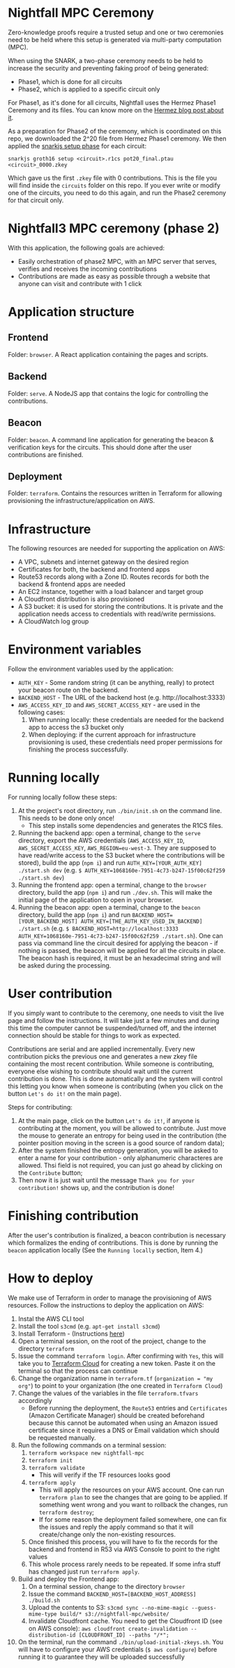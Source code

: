# Nightfall MPC Ceremony
Zero-knowledge proofs require a trusted setup and one or two ceremonies need to be held where this setup is generated via multi-party computation (MPC).

When using the SNARK, a two-phase ceremony needs to be held to increase the security and preventing faking proof of being generated:
- Phase1, which is done for all circuits
- Phase2, which is applied to a specific circuit only

For Phase1, as it's done for all circuits, Nightfall uses the Hermez Phase1 Ceremony and its files.
You can know more on the
[Hermez blog post about it](https://blog.hermez.io/hermez-cryptographic-setup/).

As a preparation for Phase2 of the ceremony, which is coordinated on this repo, we downloaded the
2^20 file from Hermez Phase1 ceremony. We then applied the
[snarkjs setup phase](https://github.com/iden3/snarkjs#15-setup) for each circuit:

```
snarkjs groth16 setup <circuit>.r1cs pot20_final.ptau <circuit>_0000.zkey
```

Which gave us the first `.zkey` file with 0 contributions. This is the file you will find inside the
`circuits` folder on this repo. If you ever write or modify one of the circuits, you need to do this
again, and run the Phase2 ceremony for that circuit only.


# Nightfall3 MPC ceremony (phase 2)
With this application, the following goals are achieved:
- Easily orchestration of phase2 MPC, with an MPC server that serves, verifies and receives the
  incoming contributions
- Contributions are made as easy as possible through a website that anyone can visit and contribute
  with 1 click


# Application structure
## Frontend
Folder: `browser`. A React application containing the pages and scripts.

## Backend
Folder: `serve`. A NodeJS app that contains the logic for controlling the contributions.

## Beacon
Folder: `beacon`. A command line application for generating the beacon & verification keys for the circuits. This should done after the user contributions are finished.

## Deployment
Folder: `terraform`. Contains the resources written in Terraform for allowing provisioning the infrastructure/application on AWS.


# Infrastructure
The following resources are needed for supporting the application on AWS:
- A VPC, subnets and internet gateway on the desired region
- Certificates for both, the backend and frontend apps
- Route53 records along with a Zone ID. Routes records for both the backend & frontend apps are needed
- An EC2 instance, together with a load balancer and target group
- A Cloudfront distribution is also provisioned
- A S3 bucket: it is used for storing the contributions. It is private and the application needs access to credentials with read/write permissions.
- A CloudWatch log group


# Environment variables
Follow the environment variables used by the application:
- `AUTH_KEY` - Some random string (it can be anything, really) to protect your beacon route on the backend.
- `BACKEND_HOST` - The URL of the backend host (e.g. http://localhost:3333)
- `AWS_ACCESS_KEY_ID` and `AWS_SECRET_ACCESS_KEY` - are used in the following cases:
  1. When running locally: these credentials are needed for the backend app to access the s3 bucket only
  2. When deploying: if the current approach for infrastructure provisioning is used, these credentials need proper permissions
  for finishing the process successfully.
  

# Running locally
For running locally follow these steps:
1. At the project's root directory, run `./bin/init.sh` on the command line. This needs to be done only once!
    - This step installs some dependencies and generates the R1CS files.
2. Running the backend app: open a terminal, change to the `serve` directory, export the AWS credentials (`AWS_ACCESS_KEY_ID`, `AWS_SECRET_ACCESS_KEY`, `AWS_REGION=eu-west-3`. They are supposed to have read/write access to the S3 bucket where the contributions will be stored), build the app (`npm i`) and run `AUTH_KEY=[YOUR_AUTH_KEY] ./start.sh dev` (e.g. `$ AUTH_KEY=1068160e-7951-4c73-b247-15f00c62f259 ./start.sh dev`)
3. Running the frontend app: open a terminal, change to the `browser` directory, build the app (`npm i`) and run `./dev.sh`. This will make the initial page of the application to open in your browser.
4. Running the beacon app: open a terminal, change to the `beacon` directory, build the app (`npm i`) and run `BACKEND_HOST=[YOUR_BACKEND_HOST] AUTH_KEY=[THE_AUTH_KEY_USED_IN_BACKEND] ./start.sh` (e.g. `$ BACKEND_HOST=http://localhost:3333 AUTH_KEY=1068160e-7951-4c73-b247-15f00c62f259 ./start.sh`). One 
can pass via command line the circuit desired for applying the beacon - if nothing is passed, the beacon will be applied for all the circuits in place. The beacon hash is required, it must be an hexadecimal string and will be asked during the processing.


# User contribution
If you simply want to contribute to the ceremony, one needs to visit the live page and follow the instructions. 
It will take just a few minutes and during this time the computer cannot be suspended/turned off, and  the internet
connection should be stable for things to work as expected.

Contributions are serial and are applied incrementally. Every new contribution picks the previous one and generates a new 
zkey file containing the most recent contribution. While someone is contributing, everyone else wishing to contribute should wait 
until the current contribution is done. This is done automatically and the system will control this letting you know 
when someone is contributing (when you click on the button `Let's do it!` on the main page).

Steps for contributing:
1. At the main page, click on the button `Let's do it!`, if anyone is contributing at the moment, you will
be allowed to contribute. Just move the mouse to generate an entropy for being used in the contribution (the pointer 
position moving in the screen is a good source of random data);
2. After the system finished the entropy generation, you will be asked to enter a name for your contribution - only 
alphanumeric characteres are allowed. Thsi field is not required, you can just go ahead by clicking on the `Contribute` 
button;
3. Then now it is just wait until the message `Thank you for your contribution!` shows up, and the contribution is done!


# Finishing contribution
After the user's contribution is finalized, a beacon contribution is necessary which formalizes the ending of contributions. This is done by running the `beacon` application locally (See the `Running locally` section, Item 4.)


# How to deploy
We make use of Terraform in order to manage the provisioning of AWS resources. Follow the instructions to deploy the application on AWS:
1. Instal the AWS CLI tool
2. Install the tool `s3cmd` (e.g. `apt-get install s3cmd`)
3. Install Terraform - (Instructions [here](https://developer.hashicorp.com/terraform/tutorials/aws-get-started/install-cli))
4. Open a terminal session, on the root of the project, change to the directory `terraform`
5. Issue the command `terraform login`. After confirming with `Yes`, this will take you to [Terraform Cloud](https://app.terraform.io/) for creating a new token. Paste it on the terminal so that the process can continue
6. Change the organization name in `terraform.tf` (`organization = "my org"`) to point to your organization (the one created in `Terraform Cloud`)
7. Change the values of the variables in the file `terraform.tfvars` accordingly
    - Before running the deployment, the `Route53` entries and `Certificates` (Amazon Certificate Manager) should be created beforehand because this cannot be automated when using an Amazon issued certificate since it requires a DNS or Email validation which should be requested manually.
8. Run the following commands on a terminal session:
    1. `terraform workspace new nightfall-mpc`
    2. `terraform init`
    3. `terraform validate`
        - This will verify if the TF resources looks good
    4. `terraform apply` 
        - This will apply the resources on your AWS account. One can run `terraform plan` to see the changes that are going to be applied. If something went wrong and you want to rollback the changes, run `terraform destroy`;
        - If for some reason the deployment failed somewhere, one can fix the issues and reply the apply command so that it will create/change only the non-existing resources.
    5. Once finished this process, you will have to fix the records for the backend and frontend in R53 via AWS Console to point to the right values
    6. This whole process rarely needs to be repeated. If some infra stuff has changed just run `terraform apply`.
9. Build and deploy the Frontend app:
    1. On a terminal session, change to the directory `browser`
    2. Issue the command `BACKEND_HOST=[BACKEND_HOST_ADDRESS] ./build.sh`
    4. Upload the contents to S3: `s3cmd sync --no-mime-magic --guess-mime-type build/* s3://nightfall-mpc/website/`
    3. Invalidate Cloudfront cache. You need to get the Cloudfront ID (see on AWS console): `aws cloudfront create-invalidation --distribution-id [CLOUDFRONT_ID] --paths "/*";`
10. On the terminal, run the command `./bin/upload-initial-zkeys.sh`. You will have to configure your AWS credentials (`$ aws configure`) before running it to guarantee they will be uploaded successfully